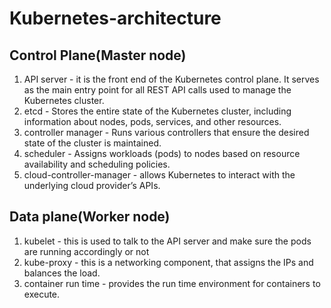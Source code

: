 # Kubernetes-architecture



## Control Plane(Master node)

1) API server - it is the front end of the Kubernetes control plane. It serves as the main entry point for all REST API calls used to manage the Kubernetes cluster.
2) etcd - Stores the entire state of the Kubernetes cluster, including information about nodes, pods, services, and other resources.
3) controller manager - Runs various controllers that ensure the desired state of the cluster is maintained.
4) scheduler - Assigns workloads (pods) to nodes based on resource availability and scheduling policies.
5) cloud-controller-manager - allows Kubernetes to interact with the underlying cloud provider’s APIs.

## Data plane(Worker node)

1) kubelet - this is used to talk to the API server and make sure the pods are running accordingly or not
2) kube-proxy - this is a networking component, that assigns the IPs and balances the load.
3) container run time - provides the run time environment for containers to execute.
